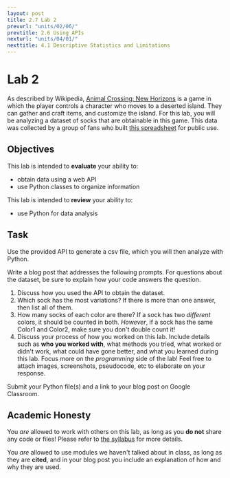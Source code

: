 ```yaml
---
layout: post
title: 2.7 Lab 2
prevurl: "units/02/06/"
prevtitle: 2.6 Using APIs
nexturl: "units/04/01/"
nexttitle: 4.1 Descriptive Statistics and Limitations
---
```

# Lab 2
As described by Wikipedia, [Animal Crossing: New Horizons](https://en.wikipedia.org/wiki/Animal_Crossing:_New_Horizons) is a game in which the player controls a character who moves to a deserted island. They can gather and craft items, and customize the island. For this lab, you will be analyzing a dataset of socks that are obtainable in this game. This data was collected by a group of fans who built [this spreadsheet](https://docs.google.com/spreadsheets/d/13d_LAJPlxMa_DubPTuirkIV4DERBMXbrWQsmSh8ReK4/edit#gid=486847651) for public use.

## Objectives
This lab is intended to **evaluate** your ability to:
  * obtain data using a web API
  * use Python classes to organize information

This lab is intended to **review** your ability to:
  * use Python for data analysis

## Task
Use the provided API to generate a csv file, which you will then analyze with Python.

Write a blog post that addresses the following prompts. For questions about the dataset, be sure to explain how your code answers the question.

  1. Discuss how you used the API to obtain the dataset.
  2. Which sock has the most variations? If there is more than one answer, then list all of them.
  3. How many socks of each color are there? If a sock has two *different* colors, it should be counted in both. *However*, if a sock has the same Color1 and Color2, make sure you don't double count it!
  4. Discuss your process of how you worked on this lab. Include details such as **who you worked with**, what methods you tried, what worked or didn't work, what could have gone better, and what you learned during this lab. Focus more on the *programming* side of the lab! Feel free to attach images, screenshots, pseudocode, etc to elaborate on your response.

Submit your Python file(s) and a link to your blog post on Google Classroom.

## Academic Honesty
You _are_ allowed to work with others on this lab, as long as you **do not** share any code or files! Please refer to [the syllabus]({{site.baseurl}}/syllabus#academic-honesty) for more details.

You _are_ allowed to use modules we haven't talked about in class, as long as they are **cited**, and in your blog post you include an explanation of how and why they are used.